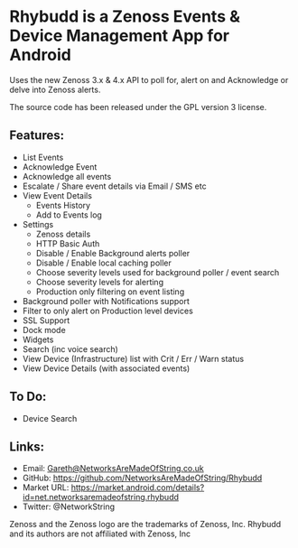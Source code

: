 Rhybudd is a Zenoss Events & Device Management App for Android
======
Uses the new Zenoss 3.x & 4.x API to poll for, alert on and Acknowledge or delve into Zenoss alerts.

The source code has been released under the GPL version 3 license.

Features:
--------
* List Events
* Acknowledge Event
* Acknowledge all events
* Escalate / Share event details via Email / SMS etc
* View Event Details
    * Events History
    * Add to Events log
* Settings
    * Zenoss details
    * HTTP Basic Auth
    * Disable / Enable Background alerts poller
    * Disable / Enable local caching poller
    * Choose severity levels used for background poller / event search
    * Choose severity levels for alerting
    * Production only filtering on event listing
* Background poller with Notifications support
* Filter to only alert on Production level devices
* SSL Support
* Dock mode
* Widgets
* Search (inc voice search)
* View Device (Infrastructure) list with Crit / Err / Warn status
* View Device Details (with associated events)

To Do:
--------
* Device Search

Links:
--------
* Email: Gareth@NetworksAreMadeOfString.co.uk
* GitHub: https://github.com/NetworksAreMadeOfString/Rhybudd
* Market URL: https://market.android.com/details?id=net.networksaremadeofstring.rhybudd
* Twitter: @NetworkString


Zenoss and the Zenoss logo are the trademarks of Zenoss, Inc. Rhybudd and its authors are not affiliated with Zenoss, Inc